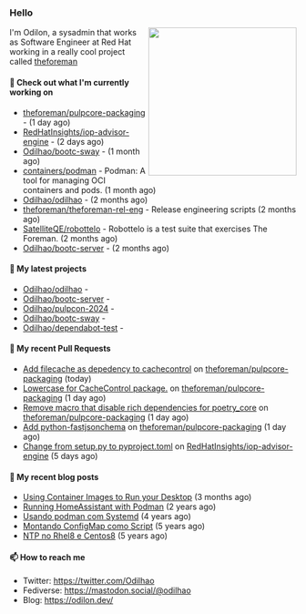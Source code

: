 ### Hello

<img align="right" src="https://avatars.githubusercontent.com/odilhao" width="260">

I'm Odilon, a sysadmin that works as Software Engineer at Red Hat working in a really cool project called [theforeman](https://theforeman.org/)

#### 👷 Check out what I'm currently working on

- [theforeman/pulpcore-packaging](https://github.com/theforeman/pulpcore-packaging) -  (1 day ago)
- [RedHatInsights/iop-advisor-engine](https://github.com/RedHatInsights/iop-advisor-engine) -  (2 days ago)
- [Odilhao/bootc-sway](https://github.com/Odilhao/bootc-sway) -  (1 month ago)
- [containers/podman](https://github.com/containers/podman) - Podman: A tool for managing OCI containers and pods. (1 month ago)
- [Odilhao/odilhao](https://github.com/Odilhao/odilhao) -  (2 months ago)
- [theforeman/theforeman-rel-eng](https://github.com/theforeman/theforeman-rel-eng) - Release engineering scripts (2 months ago)
- [SatelliteQE/robottelo](https://github.com/SatelliteQE/robottelo) - Robottelo is a test suite that exercises The Foreman. (2 months ago)
- [Odilhao/bootc-server](https://github.com/Odilhao/bootc-server) -  (2 months ago)

#### 🌱 My latest projects

- [Odilhao/odilhao](https://github.com/Odilhao/odilhao) - 
- [Odilhao/bootc-server](https://github.com/Odilhao/bootc-server) - 
- [Odilhao/pulpcon-2024](https://github.com/Odilhao/pulpcon-2024) - 
- [Odilhao/bootc-sway](https://github.com/Odilhao/bootc-sway) - 
- [Odilhao/dependabot-test](https://github.com/Odilhao/dependabot-test) - 

#### 🔨 My recent Pull Requests

- [Add filecache as depedency to cachecontrol](https://github.com/theforeman/pulpcore-packaging/pull/1631) on [theforeman/pulpcore-packaging](https://github.com/theforeman/pulpcore-packaging) (today)
- [Lowercase for CacheControl package.](https://github.com/theforeman/pulpcore-packaging/pull/1625) on [theforeman/pulpcore-packaging](https://github.com/theforeman/pulpcore-packaging) (1 day ago)
- [Remove macro that disable rich dependencies for poetry_core](https://github.com/theforeman/pulpcore-packaging/pull/1624) on [theforeman/pulpcore-packaging](https://github.com/theforeman/pulpcore-packaging) (1 day ago)
- [Add python-fastjsonchema](https://github.com/theforeman/pulpcore-packaging/pull/1623) on [theforeman/pulpcore-packaging](https://github.com/theforeman/pulpcore-packaging) (1 day ago)
- [Change from setup.py to pyproject.toml](https://github.com/RedHatInsights/iop-advisor-engine/pull/7) on [RedHatInsights/iop-advisor-engine](https://github.com/RedHatInsights/iop-advisor-engine) (5 days ago)

#### 📜 My recent blog posts

- [Using Container Images to Run your Desktop](https://odilon.dev/2024/10/29/building-a-desktop-with-bootc/) (3 months ago)
- [Running HomeAssistant with Podman](https://odilon.dev/2022/12/20/homeassistant-with-podman/) (2 years ago)
- [Usando podman com Systemd](https://odilon.dev/2020/06/30/usando-podman-com-systemd/) (4 years ago)
- [Montando ConfigMap como Script](https://odilon.dev/2020/03/08/montando-configmap-como-script/) (5 years ago)
- [NTP no Rhel8 e Centos8](https://odilon.dev/2019/09/17/2019-09-17-ntp-rhel8-centos8/) (5 years ago)


#### 📫 How to reach me

- Twitter: https://twitter.com/Odilhao
- Fediverse: https://mastodon.social/@odilhao
- Blog: https://odilon.dev/
